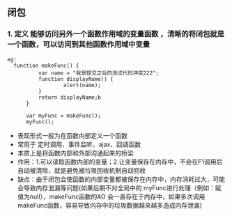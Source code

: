 ## 闭包

  ### 1. 定义 能够访问另外一个函数作用域的变量函数 ，清晰的将闭包就是一个函数，可以访问到其他函数作用域中变量

  ```
  eg:
    function makeFunc() {
			var name = "我是提交之后的测试代码冲突222";
			function displayName() {
					alert(name);
			}
			return displayName;b
		}

		var myFunc = makeFunc();
		myFunc();
  ```



  

* 表现形式一般为在函数内部定义一个函数
* 常用于 定时调用、事件监听、ajax、回调函数
* 本质上是将函数内部和外部沟通起来的桥梁
* 作用：1.可以读取函数内部的变量；2.让变量保存在内存中，不会在F1调用后自动被清除，就是避免被垃圾回收机制自动回收
* 缺点：由于闭包会使函数的内部变量都被保存在内存中，内存消耗过大，可能会导致内存泄漏等问题(如果后期不对全局中的  myFunc进行处理（例如：赋值为null），makeFunc函数的AO 会一直存在于内存中，如果多次调用makeFunc函数，容易导致内存中的垃圾数据越来越多造成内存泄漏)
